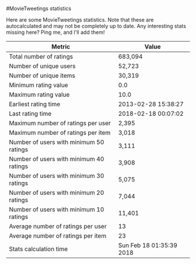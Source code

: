 #MovieTweetings statistics

Here are some MovieTweetings statistics. Note that these are autocalculated and may not be completely up to date. Any interesting stats missing here? Ping me, and I'll add them!

Metric | Value
--- | ---
Total number of ratings                 | 683,094
Number of unique users                  | 52,723
Number of unique items                  | 30,319
Minimum rating value                    | 0.0
Maximum rating value                    | 10.0
Earliest rating time                    | 2013-02-28 15:38:27
Last rating time                        | 2018-02-18 00:07:02
Maximum number of ratings per user      | 2,395
Maximum number of ratings per item      | 3,018
Number of users with minimum 50 ratings | 3,111
Number of users with minimum 40 ratings | 3,908
Number of users with minimum 30 ratings | 5,075
Number of users with minimum 20 ratings | 7,044
Number of users with minimum 10 ratings | 11,401
Average number of ratings per user      | 13
Average number of ratings per item      | 23
Stats calculation time                  | Sun Feb 18 01:35:39 2018

